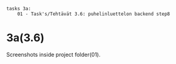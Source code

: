 ```
tasks 3a:
    01 - Task's/Tehtävät 3.6: puhelinluettelon backend step8

```

# 3a(3.6)
Screenshots inside project folder(01).
